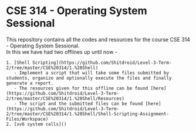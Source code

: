 # CSE 314 - Operating System Sessional

This repository contains all the codes and resources for the course CSE 314 - Operating System Sessional.\
In this we have had two offlines up until now -

    1. [Shell Scripting](https://github.com/Shitdroid/Level-3-Term-2/tree/master/CSE%20314/1.%20Shell)
       - Implement a script that will take some files submitted by students, organize and optionally execute the files and finally generate a report.
       - The resources given for this offline can be found [here](https://github.com/Shitdroid/Level-3-Term-2/tree/master/CSE%20314/1.%20Shell/Resources)
       - The script and the submitted files can be found [here](https://github.com/Shitdroid/Level-3-Term-2/tree/master/CSE%20314/1.%20Shell/Shell-Scripting-Assignment-Files/Workspace)
    2. [xv6 system calls]()
